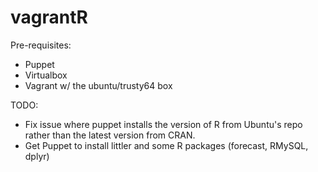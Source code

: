 # vagrantR

Pre-requisites:
- Puppet
- Virtualbox
- Vagrant w/ the ubuntu/trusty64 box

TODO:
- Fix issue where puppet installs the version of R from Ubuntu's repo rather than the latest version from CRAN.
- Get Puppet to install littler and some R packages (forecast, RMySQL, dplyr)
